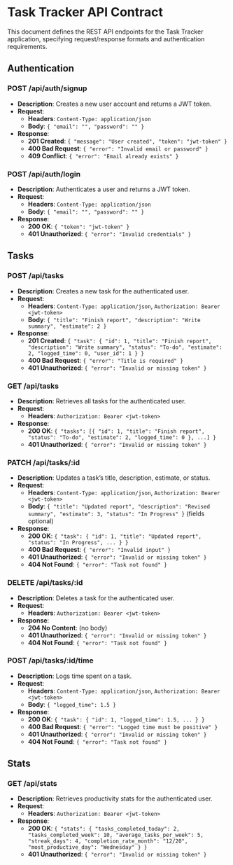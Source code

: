 # Task Tracker API Contract

This document defines the REST API endpoints for the Task Tracker application, specifying request/response formats and authentication requirements.

## Authentication

### POST /api/auth/signup
- **Description**: Creates a new user account and returns a JWT token.
- **Request**:
  - **Headers**: `Content-Type: application/json`
  - **Body**: `{ "email": "", "password": "" }`
- **Response**:
  - **201 Created**: `{ "message": "User created", "token": "jwt-token" }`
  - **400 Bad Request**: `{ "error": "Invalid email or password" }`
  - **409 Conflict**: `{ "error": "Email already exists" }`


### POST /api/auth/login
- **Description**: Authenticates a user and returns a JWT token.
- **Request**:
  - **Headers**: `Content-Type: application/json`
  - **Body**: `{ "email": "", "password": "" }`
- **Response**:
  - **200 OK**: `{ "token": "jwt-token" }`
  - **401 Unauthorized**: `{ "error": "Invalid credentials" }`


## Tasks

### POST /api/tasks
- **Description**: Creates a new task for the authenticated user.
- **Request**:
  - **Headers**: `Content-Type: application/json`, `Authorization: Bearer <jwt-token>`
  - **Body**: `{ "title": "Finish report", "description": "Write summary", "estimate": 2 }`
- **Response**:
  - **201 Created**: `{ "task": { "id": 1, "title": "Finish report", "description": "Write summary", "status": "To-do", "estimate": 2, "logged_time": 0, "user_id": 1 } }`
  - **400 Bad Request**: `{ "error": "Title is required" }`
  - **401 Unauthorized**: `{ "error": "Invalid or missing token" }`


### GET /api/tasks
- **Description**: Retrieves all tasks for the authenticated user.
- **Request**:
  - **Headers**: `Authorization: Bearer <jwt-token>`
- **Response**:
  - **200 OK**: `{ "tasks": [{ "id": 1, "title": "Finish report", "status": "To-do", "estimate": 2, "logged_time": 0 }, ...] }`
  - **401 Unauthorized**: `{ "error": "Invalid or missing token" }`


### PATCH /api/tasks/:id
- **Description**: Updates a task’s title, description, estimate, or status.
- **Request**:
  - **Headers**: `Content-Type: application/json`, `Authorization: Bearer <jwt-token>`
  - **Body**: `{ "title": "Updated report", "description": "Revised summary", "estimate": 3, "status": "In Progress" }` (fields optional)
- **Response**:
  - **200 OK**: `{ "task": { "id": 1, "title": "Updated report", "status": "In Progress", ... } }`
  - **400 Bad Request**: `{ "error": "Invalid input" }`
  - **401 Unauthorized**: `{ "error": "Invalid or missing token" }`
  - **404 Not Found**: `{ "error": "Task not found" }`


### DELETE /api/tasks/:id
- **Description**: Deletes a task for the authenticated user.
- **Request**:
  - **Headers**: `Authorization: Bearer <jwt-token>`
- **Response**:
  - **204 No Content**: (no body)
  - **401 Unauthorized**: `{ "error": "Invalid or missing token" }`
  - **404 Not Found**: `{ "error": "Task not found" }`


### POST /api/tasks/:id/time
- **Description**: Logs time spent on a task.
- **Request**:
  - **Headers**: `Content-Type: application/json`, `Authorization: Bearer <jwt-token>`
  - **Body**: `{ "logged_time": 1.5 }`
- **Response**:
  - **200 OK**: `{ "task": { "id": 1, "logged_time": 1.5, ... } }`
  - **400 Bad Request**: `{ "error": "Logged time must be positive" }`
  - **401 Unauthorized**: `{ "error": "Invalid or missing token" }`
  - **404 Not Found**: `{ "error": "Task not found" }`


## Stats

### GET /api/stats
- **Description**: Retrieves productivity stats for the authenticated user.
- **Request**:
  - **Headers**: `Authorization: Bearer <jwt-token>`
- **Response**:
  - **200 OK**: `{ "stats": { "tasks_completed_today": 2, "tasks_completed_week": 10, "average_tasks_per_week": 5, "streak_days": 4, "completion_rate_month": "12/20", "most_productive_day": "Wednesday" } }`
  - **401 Unauthorized**: `{ "error": "Invalid or missing token" }`
